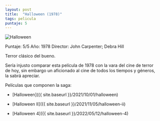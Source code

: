```yaml
---
layout: post
title:  "Halloween (1978)"
tags: pelicula
puntaje: 5
---
```




![Halloween](https://pics.filmaffinity.com/La_noche_de_Halloween-429753384-large.jpg)

Puntaje: 5/5 
Año: 1978
Director: John Carpenter; Debra Hill

Terror clásico del bueno. 

Sería injusto comparar esta película de 1978 con la vara del cine de terror de hoy, sin embargo un aficionado al cine de todos los tiempos y géneros, la sabrá apreciar. 

Películas que componen la saga:

- [Halloween]({{ site.baseurl }}/2021/10/01/halloween)

- [Halloween II]({{ site.baseurl }}/2021/11/05/halloween-ii)

- [Halloween 4]({{ site.baseurl }}/2022/05/12/halloween-4)

  
